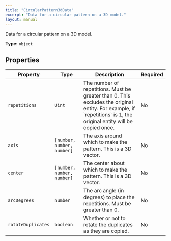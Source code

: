 ```yaml
---
title: "CircularPattern3dData"
excerpt: "Data for a circular pattern on a 3D model."
layout: manual
---
```


Data for a circular pattern on a 3D model.

**Type:** `object`






## Properties

| Property | Type | Description | Required |
|----------|------|-------------|----------|
| `repetitions` |`Uint`| The number of repetitions. Must be greater than 0. This excludes the original entity. For example, if &#x60;repetitions&#x60; is 1, the original entity will be copied once. | No |
| `axis` |`[number, number, number]`| The axis around which to make the pattern. This is a 3D vector. | No |
| `center` |`[number, number, number]`| The center about which to make the pattern. This is a 3D vector. | No |
| `arcDegrees` |`number`| The arc angle (in degrees) to place the repetitions. Must be greater than 0. | No |
| `rotateDuplicates` |`boolean`| Whether or not to rotate the duplicates as they are copied. | No |



